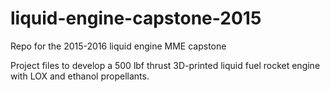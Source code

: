 # liquid-engine-capstone-2015
Repo for the 2015-2016 liquid engine MME capstone

Project files to develop a 500 lbf thrust 3D-printed liquid fuel rocket engine with LOX and ethanol propellants. 
